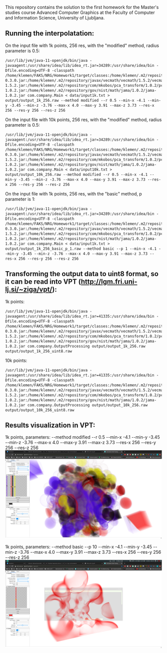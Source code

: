 This repository contains the solution to the first homework for the Master's studies course
Advanced Computer Graphics at the Faculty of Computer and Information Science, University of Ljubljana.

## Running the interpolatation:
On the input file with 1k points, 256 res, with the "modified" method, radius parameter is 0.5:
```
/usr/lib/jvm/java-11-openjdk/bin/java -javaagent:/usr/share/idea/lib/idea_rt.jar=34289:/usr/share/idea/bin -Dfile.encoding=UTF-8 -classpath /home/klemen/FAKS/NRG/Homework1/target/classes:/home/klemen/.m2/repository/cn/jimmiez/pcutil/0.3.0/pcutil-0.3.0.jar:/home/klemen/.m2/repository/javax/vecmath/vecmath/1.5.2/vecmath-1.5.2.jar:/home/klemen/.m2/repository/com/mkobos/pca_transform/1.0.2/pca_transform-1.0.2.jar:/home/klemen/.m2/repository/gov/nist/math/jama/1.0.2/jama-1.0.2.jar com.company.Main < data/input1k.txt > output/output_1k_256.raw --method modified --r 0.5 --min-x -4.1 --min-y -3.45 --min-z -3.76 --max-x 4.0 --max-y 3.91 --max-z 3.73 --res-x 256 --res-y 256 --res-z 256
```

On the input file with 10k points, 256 res, with the "modified" method, radius parameter is 0.5:
```
/usr/lib/jvm/java-11-openjdk/bin/java -javaagent:/usr/share/idea/lib/idea_rt.jar=34289:/usr/share/idea/bin -Dfile.encoding=UTF-8 -classpath /home/klemen/FAKS/NRG/Homework1/target/classes:/home/klemen/.m2/repository/cn/jimmiez/pcutil/0.3.0/pcutil-0.3.0.jar:/home/klemen/.m2/repository/javax/vecmath/vecmath/1.5.2/vecmath-1.5.2.jar:/home/klemen/.m2/repository/com/mkobos/pca_transform/1.0.2/pca_transform-1.0.2.jar:/home/klemen/.m2/repository/gov/nist/math/jama/1.0.2/jama-1.0.2.jar com.company.Main < data/input10k.txt > output/output_10k_256.raw --method modified --r 0.5 --min-x -4.1 --min-y -3.45 --min-z -3.76 --max-x 4.0 --max-y 3.91 --max-z 3.73 --res-x 256 --res-y 256 --res-z 256
```

On the input file with 1k points, 256 res, with the "basic" method, p parameter is 1:
```
/usr/lib/jvm/java-11-openjdk/bin/java -javaagent:/usr/share/idea/lib/idea_rt.jar=34289:/usr/share/idea/bin -Dfile.encoding=UTF-8 -classpath /home/klemen/FAKS/NRG/Homework1/target/classes:/home/klemen/.m2/repository/cn/jimmiez/pcutil/0.3.0/pcutil-0.3.0.jar:/home/klemen/.m2/repository/javax/vecmath/vecmath/1.5.2/vecmath-1.5.2.jar:/home/klemen/.m2/repository/com/mkobos/pca_transform/1.0.2/pca_transform-1.0.2.jar:/home/klemen/.m2/repository/gov/nist/math/jama/1.0.2/jama-1.0.2.jar com.company.Main < data/input1k.txt > output/output_1k_256_basic_p_1.raw --method basic --p 1 --min-x -4.1 --min-y -3.45 --min-z -3.76 --max-x 4.0 --max-y 3.91 --max-z 3.73 --res-x 256 --res-y 256 --res-z 256
```





## Transforming the output data to uint8 format, so it can be read into VPT (http://lgm.fri.uni-lj.si/~ziga/vpt/):
1k points:
```
/usr/lib/jvm/java-11-openjdk/bin/java -javaagent:/usr/share/idea/lib/idea_rt.jar=41335:/usr/share/idea/bin -Dfile.encoding=UTF-8 -classpath /home/klemen/FAKS/NRG/Homework1/target/classes:/home/klemen/.m2/repository/cn/jimmiez/pcutil/0.3.0/pcutil-0.3.0.jar:/home/klemen/.m2/repository/javax/vecmath/vecmath/1.5.2/vecmath-1.5.2.jar:/home/klemen/.m2/repository/com/mkobos/pca_transform/1.0.2/pca_transform-1.0.2.jar:/home/klemen/.m2/repository/gov/nist/math/jama/1.0.2/jama-1.0.2.jar com.company.OutputProcessing output/output_1k_256.raw output/output_1k_256_uint8.raw
```

10k points:
```
/usr/lib/jvm/java-11-openjdk/bin/java -javaagent:/usr/share/idea/lib/idea_rt.jar=41335:/usr/share/idea/bin -Dfile.encoding=UTF-8 -classpath /home/klemen/FAKS/NRG/Homework1/target/classes:/home/klemen/.m2/repository/cn/jimmiez/pcutil/0.3.0/pcutil-0.3.0.jar:/home/klemen/.m2/repository/javax/vecmath/vecmath/1.5.2/vecmath-1.5.2.jar:/home/klemen/.m2/repository/com/mkobos/pca_transform/1.0.2/pca_transform-1.0.2.jar:/home/klemen/.m2/repository/gov/nist/math/jama/1.0.2/jama-1.0.2.jar com.company.OutputProcessing output/output_10k_256.raw output/output_10k_256_uint8.raw
```

## Results visualization in VPT:
1k points, parameters: --method modified --r 0.5 --min-x -4.1 --min-y -3.45 --min-z -3.76 --max-x 4.0 --max-y 3.91 --max-z 3.73 --res-x 256 --res-y 256 --res-z 256
![1k_256](./images/10k_256.png)

1k points, parameters: --method basic --p 10 --min-x -4.1 --min-y -3.45 --min-z -3.76 --max-x 4.0 --max-y 3.91 --max-z 3.73 --res-x 256 --res-y 256 --res-z 256
![10k_256](./images/output_1k_256_basic_p_10.png)
